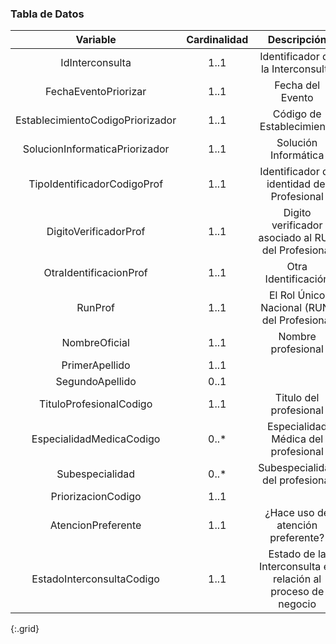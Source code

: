 ### Tabla de Datos 
|           **Variable**           | **Cardinalidad** |                        **Descripción**                       |                           **Recurso.elemento**                           |
|:--------------------------------:|:----------------:|:------------------------------------------------------------:|:------------------------------------------------------------------------:|
|          IdInterconsulta         |       1..1       |               Identificador de la Interconsulta              |                        ServiceRequestLE.identifier                       |
|       FechaEventoPriorizar       |       1..1       |                       Fecha del Evento                       |                        MessageHeaderLE.lastUpdated                       |
| EstablecimientoCodigoPriorizador |       1..1       |                   Código de Establecimiento                  |                         OrganizationLE.identifier                        |
|  SolucionInformaticaPriorizador  |       1..1       |                     Solución Informática                     |                      MessageHeaderLE.source.software                     |
|    TipoIdentificadorCodigoProf   |       1..1       |          Identificador de identidad del Profesional          |            Practitioner.identifier[RUN|RNPI].type                        |
|       DigitoVerificadorProf      |       1..1       |      Digito verificador asociado al RUN del Profesional      |            Practitioner.identifier[RUN].extension.valueString            |
|      OtraIdentificacionProf      |       1..1       |                      Otra Identificación                     |              Practitioner.identifier[RNPI].value                         |
|              RunProf             |       1..1       |          El Rol Único Nacional (RUN) del Profesional         |                    Practitioner.identifier[RUN].value                    |
|           NombreOficial          |       1..1       |                      Nombre profesional                      | Practitioner.name.use=officialPractitioner.name.given=[nombre1, nombre2] |
|          PrimerApellido          |       1..1       |                                                              |                         Practitioner.name._family                        |
|          SegundoApellido         |       0..1       |                                                              |            Practitioner.name.family.extension.SegundoApellido=           |
|      TituloProfesionalCodigo     |       1..1       |                    Titulo del profesional                    |                      Practitioner.qualification[TIT]                     |
|     EspecialidadMedicaCodigo     |       0..*       |              Especialidad Médica del profesional             |                      Practitioner.qualification[ESP]                     |
|          Subespecialidad         |       0..*       |                Subespecialidad del profesional               |                    Practitioner.qualification[SUBESP]                    |
|        PriorizacionCodigo        |       1..1       |                                                              |                         ServiceRequestLE.priority                        |
|        AtencionPreferente        |       1..1       |               ¿Hace uso de atención preferente?              |                  ServiceRequestLE.extension.valueBoolean                 |
|     EstadoInterconsultaCodigo    |       1..1       | Estado de la Interconsulta en relación al proceso de negocio |              ServiceRequestLE.extension.valueCodeableConcept             |
{:.grid}